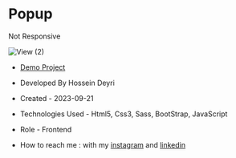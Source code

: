 # Popup
Not Responsive

![View (2)](https://github.com/hossein-deyri/Popup/assets/136192436/bfa774e0-a9a8-4a94-8576-ead74ab65581)

- [Demo Project](https://hossein-deyri.github.io/Popup/)

- Developed By Hossein Deyri

- Created - 2023-09-21

- Technologies Used - Html5, Css3, Sass, BootStrap, JavaScript

- Role - Frontend

- How to reach me : with my [instagram](https://www.instagram.com/hossein.deyri_web) and [linkedin](https://www.linkedin.com/in/hossein-deyri)
